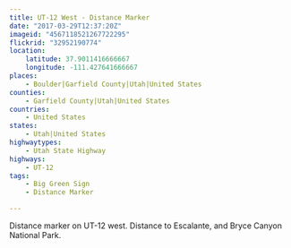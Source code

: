 ```yaml
---
title: UT-12 West - Distance Marker
date: "2017-03-29T12:37:20Z"
imageid: "4567118521267722295"
flickrid: "32952190774"
location:
    latitude: 37.9011416666667
    longitude: -111.427641666667
places:
    - Boulder|Garfield County|Utah|United States
counties:
    - Garfield County|Utah|United States
countries:
    - United States
states:
    - Utah|United States
highwaytypes:
    - Utah State Highway
highways:
    - UT-12
tags:
    - Big Green Sign
    - Distance Marker

---
```

Distance marker on UT-12 west.  Distance to Escalante, and Bryce Canyon National Park.